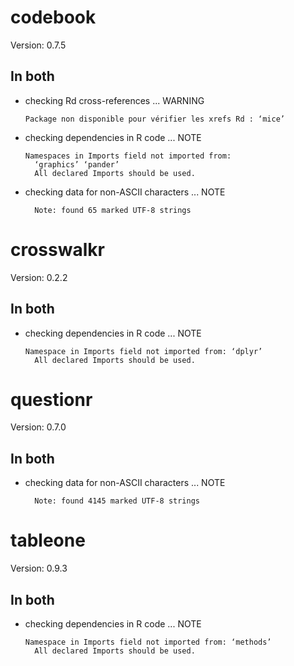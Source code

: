 # codebook

Version: 0.7.5

## In both

*   checking Rd cross-references ... WARNING
    ```
    Package non disponible pour vérifier les xrefs Rd : ‘mice’
    ```

*   checking dependencies in R code ... NOTE
    ```
    Namespaces in Imports field not imported from:
      ‘graphics’ ‘pander’
      All declared Imports should be used.
    ```

*   checking data for non-ASCII characters ... NOTE
    ```
      Note: found 65 marked UTF-8 strings
    ```

# crosswalkr

Version: 0.2.2

## In both

*   checking dependencies in R code ... NOTE
    ```
    Namespace in Imports field not imported from: ‘dplyr’
      All declared Imports should be used.
    ```

# questionr

Version: 0.7.0

## In both

*   checking data for non-ASCII characters ... NOTE
    ```
      Note: found 4145 marked UTF-8 strings
    ```

# tableone

Version: 0.9.3

## In both

*   checking dependencies in R code ... NOTE
    ```
    Namespace in Imports field not imported from: ‘methods’
      All declared Imports should be used.
    ```

